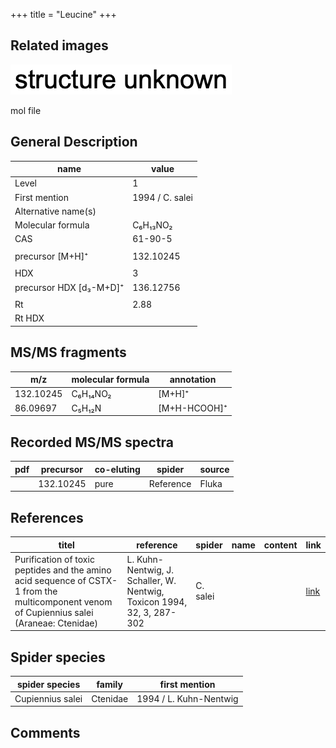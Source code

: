 +++
title = "Leucine"
+++

## Related images

![](/img/2.png)

mol file


## General Description

| name                    | value           |
|-------------------------|-----------------|
| Level                   | 1               |
| First mention           | 1994 / C. salei |
| Alternative name(s)     |                 |
| Molecular formula       | C₆H₁₃NO₂        |
| CAS                     | 61-90-5         |
|                         |                 |
| precursor [M+H]⁺        | 132.10245       |
|                         |                 |
| HDX                     | 3               |
| precursor HDX [d₃-M+D]⁺ | 136.12756       |
|                         |                 |
| Rt                      | 2.88            |
| Rt HDX                  |                 |



## MS/MS fragments

| m/z       | molecular formula | annotation       |
|-----------|-------------------|------------------|
| 132.10245 | C₆H₁₄NO₂          | [M+H]⁺           |
| 86.09697  | C₅H₁₂N            | [M+H-HCOOH]⁺     |


## Recorded MS/MS spectra

| pdf | precursor | co-eluting | spider    | source |
|-----|-----------|------------|-----------|--------|
|     | 132.10245 | pure       | Reference | Fluka  |



## References

| titel                                                                                                                                      | reference                                                                        | spider        | name | content              | link                                                         |
|--------------------------------------------------------------------------------------------------------------------------------------------|----------------------------------------------------------------------------------|---------------|------|----------------------|--------------------------------------------------------------|
| Purification of toxic peptides and the amino acid sequence of CSTX-1 from the multicomponent venom of Cupiennius salei (Araneae: Ctenidae) | L. Kuhn-Nentwig, J. Schaller, W. Nentwig, Toxicon 1994, 32, 3, 287-302           | C. salei      |      |                      | [link](https://doi.org/10.1016/0041-0101(94)90082-5)                 |

## Spider species

| spider species    | family    | first mention              |
|-------------------|-----------|----------------------------|
| Cupiennius salei  | Ctenidae  | 1994 / L. Kuhn-Nentwig     |

## Comments